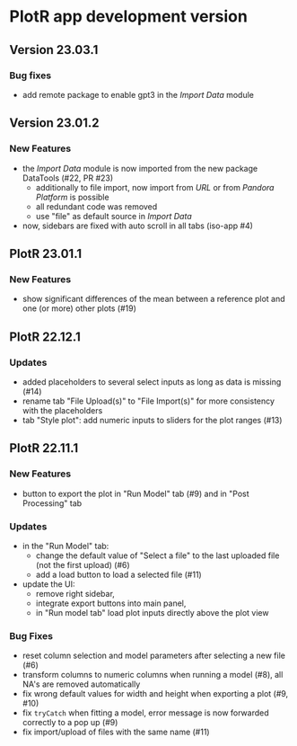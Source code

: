 # PlotR app development version

## Version 23.03.1

### Bug fixes
- add remote package to enable gpt3 in the _Import Data_ module

## Version 23.01.2

### New Features
- the _Import Data_ module is now imported from the new package DataTools (#22, PR #23)
  - additionally to file import, now import from _URL_ or from _Pandora Platform_ is possible
  - all redundant code was removed
  - use "file" as default source in _Import Data_
- now, sidebars are fixed with auto scroll in all tabs (iso-app #4)

## PlotR 23.01.1

### New Features
- show significant differences of the mean between a reference plot and one (or more) other 
plots (#19)

## PlotR 22.12.1

### Updates
- added placeholders to several select inputs as long as data is missing (#14)
- rename tab "File Upload(s)" to "File Import(s)" for more consistency with the placeholders
- tab "Style plot": add numeric inputs to sliders for the plot ranges (#13)

## PlotR 22.11.1

### New Features
- button to export the plot in "Run Model" tab (#9) and in "Post Processing" tab

### Updates
- in the "Run Model" tab:
  - change the default value of "Select a file" to the last uploaded file (not the first upload) (#6)
  - add a load button to load a selected file (#11)
- update the UI:
  - remove right sidebar, 
  - integrate export buttons into main panel,
  - in "Run model tab" load plot inputs directly above the plot view

### Bug Fixes
- reset column selection and model parameters after selecting a new file (#6)
- transform columns to numeric columns when running a model (#8), all NA's are removed automatically
- fix wrong default values for width and height when exporting a plot (#9, #10)
- fix `tryCatch` when fitting a model, error message is now forwarded correctly to a pop up (#9)
- fix import/upload of files with the same name (#11)
